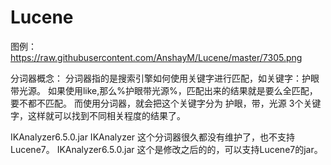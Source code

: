 # Lucene
图例：
https://raw.githubusercontent.com/AnshayM/Lucene/master/7305.png

分词器概念：
        分词器指的是搜索引擎如何使用关键字进行匹配，如关键字：护眼带光源。 如果使用like,那么%护眼带光源%，匹配出来的结果就是要么全匹配，要不都不匹配。
        而使用分词器，就会把这个关键字分为 护眼，带，光源 3个关键字，这样就可以找到不同相关程度的结果了。

IKAnalyzer6.5.0.jar
    IKAnalyzer 这个分词器很久都没有维护了，也不支持Lucene7。 IKAnalyzer6.5.0.jar 这个是修改之后的的，可以支持Lucene7的jar。
